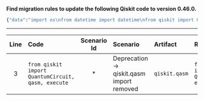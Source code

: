 **Find migration rules to update the following Qiskit code to version 0.46.0.**

```python
{"data":"import os\nfrom datetime import datetime\nfrom qiskit import QuantumCircuit, qasm, execute\nimport matplotlib.pyplot as plt\nfrom utils import getMyBackend\n\nqc = QuantumCircuit(2, 2)\nqc.h(0)\nqc.cx(0, 1)\nqc.measure(0, 0)\nqc.measure(1, 1)\n\njob = execute(qc, getMyBackend(), shots=1000)\nresult = job.result().get_counts(qc)\nplt.show()"}
```

---

| Line | Code | Scenario Id | Scenario | Artifact | Refactoring |
| :--: | :--- | :---------: | :------- | :------- | :---------- |
| 3 | `from qiskit import QuantumCircuit, qasm, execute` | * | Deprecation -> qiskit.qasm import removed | `qiskit.qasm` | `from qiskit import QuantumCircuit, execute` |
